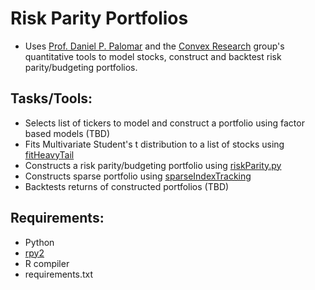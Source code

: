 
# Risk Parity Portfolios

- Uses [Prof. Daniel P. Palomar](https://github.com/dppalomar) and the [Convex Research](https://github.com/convexfi) group's quantitative tools to model stocks, construct and backtest risk parity/budgeting portfolios.

## Tasks/Tools:

- Selects list of tickers to model and construct a portfolio using factor based models (TBD)
- Fits Multivariate Student's t distribution to a list of stocks using [fitHeavyTail](https://github.com/convexfi/fitHeavyTail)
- Constructs a risk parity/budgeting portfolio using [riskParity.py](https://github.com/convexfi/riskparity.py)
- Constructs sparse portfolio using [sparseIndexTracking](https://github.com/dppalomar/sparseIndexTracking)
- Backtests returns of constructed portfolios (TBD)

## Requirements:

- Python
- [rpy2](https://github.com/rpy2/rpy2)
- R compiler
- requirements.txt
